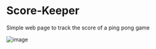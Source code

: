 # Score-Keeper
Simple web page to track the score of a ping pong game

![image](https://github.com/RajdeepBng10/Score-Keeper/assets/138233165/fee90f65-f253-409f-801d-47b20e275bb3)
